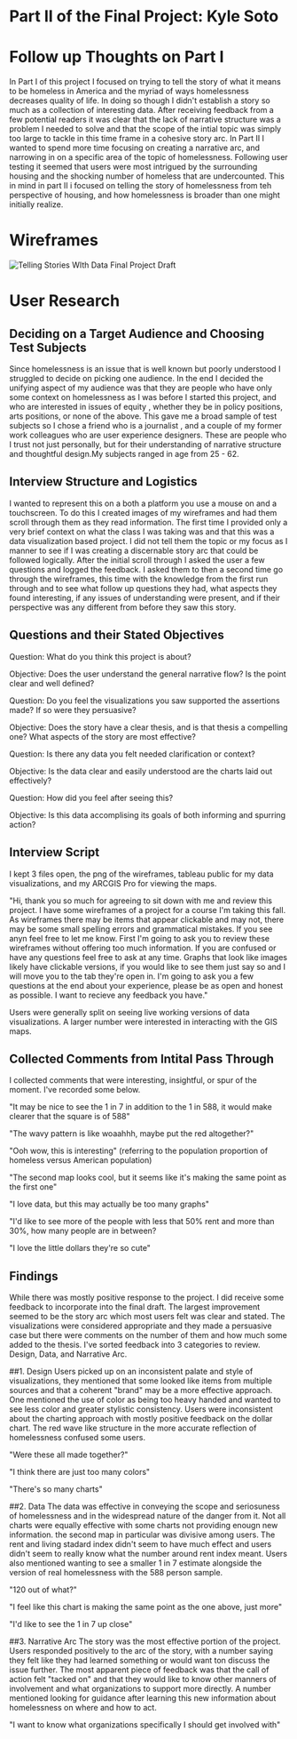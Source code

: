 # Part II of the Final Project: Kyle Soto

# Follow up Thoughts on Part I
In Part I of this project I focused on trying to tell the story of what it means to be homeless in America and the myriad of ways homelessness decreases quality of life. In doing so though I didn't establish a story so much as a collection of interesting data. After receiving feedback from a few potential readers it was clear that the lack of narrative structure was a problem I needed to solve and that the scope of the intial topic was simply too large to tackle in this time frame in a cohesive story arc. In Part II I wanted to spend more time focusing on creating a narrative arc, and narrowing in on a specific area of the topic of homelessness. Following user testing it seemed that users were most intrigued by the surrounding housing and the shocking number of homeless that are undercounted. This in mind in part II i focused on telling the story of homelessness from teh perspective of housing, and how homelessness is broader than one might initially realize.

# Wireframes

![Telling Stories WIth Data Final Project Draft](https://user-images.githubusercontent.com/74934048/110731796-096a6080-81f1-11eb-8118-aa8807a54b97.png)

# User Research

## Deciding on a Target Audience and Choosing Test Subjects
Since homelessness is an issue that is well known but poorly understood I struggled to decide on picking one audience. In the end I decided the unifying aspect of my audience was that they are people who have only some context on homelessness as I was before I started this project, and who are interested in issues of equity , whether they be in policy positions, arts positions, or none of the above. This gave me a broad sample of test subjects so I chose a friend who is a journalist , and a couple of my former work colleagues who are user experience designers. These are people who I trust not just personally, but for their understanding of narrative structure and thoughtful design.My subjects ranged in age from 25 - 62.

## Interview Structure and Logistics 
I wanted to represent this on a both a platform you use a mouse on and a touchscreen. To do this I created images of my wireframes and had them scroll through them as they read information. The first time I provided only a very brief context on what the class I was taking was and that this was a data visualization based project. I did not tell them the topic or my focus as I manner to see if I was creating a discernable story arc that could be followed logically. After the initial scroll through I asked the user a few questions and logged the feedback. I asked them to then a second time go through the wireframes, this time with the knowledge from the first run through and to see what follow up questions they had, what aspects they found interesting, if any issues of understanding were present, and if their perspective was any different from before they saw this story.

## Questions and their Stated Objectives

Question:
What do you think this project is about?   

Objective:
Does the user understand the general narrative flow? Is the point clear and well defined?

Question:
Do you feel the visualizations you saw supported the assertions made? If so were they persuasive?

Objective: 
Does the story have a clear thesis, and is that thesis a compelling one? What aspects of the story are most effective?

Question: 
Is there any data you felt needed clarification or context?

Objective:
Is the data clear and easily understood are the charts laid out effectively?

Question:
How did you feel after seeing this?

Objective:
Is this data accomplising its goals of both informing and spurring action?


## Interview Script

I kept 3 files open, the png of the wireframes, tableau public for my data visualizations, and my ARCGIS Pro for viewing the maps.

"Hi, thank you so much for agreeing to sit down with me and review this project. I have some wireframes of a project for a course I'm taking this fall. As wireframes there may be items that appear clickable and may not, there may be some small spelling errors and grammatical mistakes. If you see anyn feel free to let me know. First I'm going to ask you to review these wireframes without offering too much information. If you are confused or have any questions feel free to ask at any time. Graphs that look like images likely have clickable versions, if you would like to see them just say so and I will move you to the tab they're open in. I'm going to ask you a few questions at the end about your experience, please be as open and honest as possible. I want to recieve any feedback you have."

Users were generally split on seeing live working versions of data visualizations. A larger number were interested in interacting with the GIS maps. 


## Collected Comments from Intital Pass Through
I collected comments that were interesting, insightful, or spur of the moment. I've recorded some below.

"It may be nice to see the 1 in 7 in addition to the 1 in 588, it would make clearer that the square is of 588"

"The wavy pattern is like woaahhh, maybe put the red altogether?"

"Ooh wow, this is interesting" (referring to the population proportion of homeless versus American population)

"The second map looks cool, but it seems like it's making the same point as the first one"

"I love data, but this may actually be too many graphs"

"I'd like to see more of the people with less that 50% rent and more than 30%, how many people are in between?

"I love the little dollars they're so cute"


## Findings
While there was mostly positive response to the project. I did receive some feedback to incorporate into the final draft. The largest improvement seemed to be the story arc which most users felt was clear and stated. The visualizations were considered appropriate and they made a persuasive case but there were comments on the number of them and how much some added to the thesis. I've sorted feedback into 3 categories to review. Design, Data, and Narrative Arc.

##1. Design
Users picked up on an inconsistent palate and style of visualizations, they mentioned that some looked like items from multiple sources and that a coherent "brand" may be a more effective approach. One mentioned the use of color as being too heavy handed and wanted to see less color and greater stylistic consistency. Users were inconsistent about the charting approach with mostly positive feedback on the dollar chart. The red wave like structure in the more accurate reflection of homelessness confused some users.

"Were these all made together?"

"I think there are just too many colors"

"There's so many charts"

##2. Data
The data was effective in conveying the scope and seriosuness of homelessness and in the widespread nature of the danger from it. Not all charts were equally effective with some charts not providing enougn new information. the second map in particular was divisive among users. The rent and living stadard index didn't seem to have much effect and users didn't seem to really know what the number around rent index meant. Users also mentioned wanting to see a smaller 1 in 7 estimate alongside the version of real homelessness with the 588 person sample.

"120 out of what?"

"I feel like this chart is making the same point as the one above, just more"

"I'd like to see the 1 in 7 up close"

##3. Narrative Arc
The story was the most effective portion of the project. Users responded positively to the arc of the story, with a number saying they felt like they had learned something or would want ton discuss the issue further. The most apparent piece of feedback was that the call of action felt "tacked on" and that they would like to know other manners of involvement and what organizations to support more directly. A number mentioned looking for guidance after learning this new information about homelessness on where and how to act.

"I want to know what organizations specifically I should get involved with"




